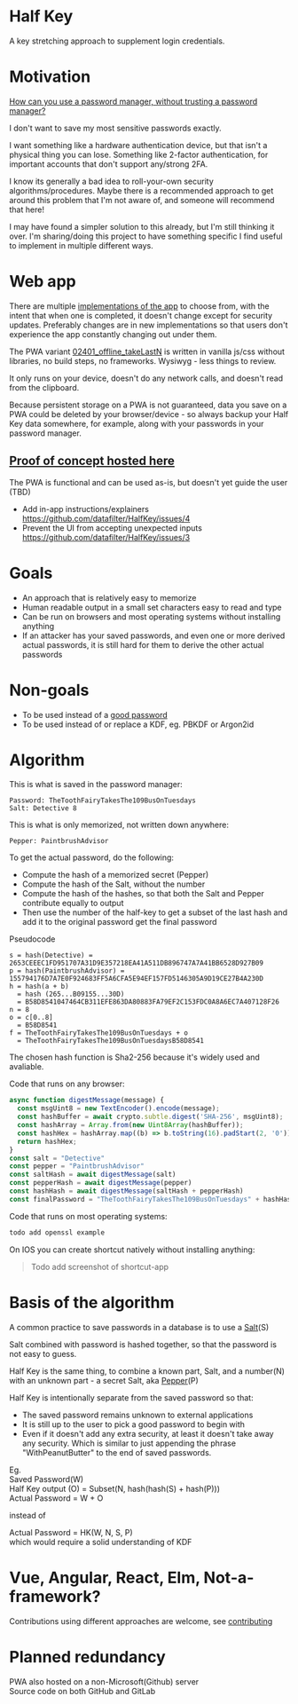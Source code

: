 # Half Key

A key stretching approach to supplement login credentials.

# Motivation

[How can you use a password manager, without trusting a password manager?](motivation.md)

I don't want to save my most sensitive passwords exactly.

I want something like a hardware authentication device, but that isn't a physical thing you can lose. Something like 2-factor authentication, for important accounts that don't support any/strong 2FA.

I know its generally a bad idea to roll-your-own security algorithms/procedures. Maybe there is a recommended approach to get around this problem that I'm not aware of, and someone will recommend that here!

I may have found a simpler solution to this already, but I'm still thinking it over. I'm sharing/doing this project to have something specific I find useful to implement in multiple different ways.

# Web app

There are multiple [implementations of the app](/pwa/variants/) to choose from, with the intent that when one is completed, it doesn't change except for security updates. Preferably changes are in new implementations so that users don't experience the app constantly changing out under them.

The PWA variant [02401_offline_takeLastN](/pwa/variants/02401_offline_takeLastN/) is written in vanilla js/css without libraries, no build steps, no frameworks. Wysiwyg - less things to review.

It only runs on your device, doesn't do any network calls, and doesn't read from the clipboard.

Because persistent storage on a PWA is not guaranteed, data you save on a PWA could be deleted by your browser/device - so always backup your Half Key data somewhere, for example, along with your passwords in your password manager.

## [Proof of concept hosted here](https://halfkey.datafilter.app/variants/02401_offline_takeLastN/)

The PWA is functional and can be used as-is, but doesn't yet guide the user (TBD)
* Add in-app instructions/explainers
https://github.com/datafilter/HalfKey/issues/4
* Prevent the UI from accepting unexpected inputs
https://github.com/datafilter/HalfKey/issues/3

# Goals

* An approach that is relatively easy to memorize
* Human readable output in a small set characters easy to read and type
* Can be run on browsers and most operating systems without installing anything
* If an attacker has your saved passwords, and even one or more derived actual passwords, it is still hard for them to derive the other actual passwords

# Non-goals

* To be used instead of a [good password](https://diceware.dmuth.org/?debug=7)
* To be used instead of or replace a KDF, eg. PBKDF or Argon2id

# Algorithm

This is what is saved in the password manager:
```
Password: TheToothFairyTakesThe109BusOnTuesdays
Salt: Detective 8
```
This is what is only memorized, not written down anywhere:
```
Pepper: PaintbrushAdvisor
```

To get the actual password, do the following:

* Compute the hash of a memorized secret (Pepper)
* Compute the hash of the Salt, without the number
* Compute the hash of the hashes, so that both the Salt and Pepper contribute equally to output
* Then use the number of the half-key to get a subset of the last hash and add it to the original password get the final password

Pseudocode
```
s = hash(Detective) = 2653CEEEC1FD951707A31D9E357218EA41A511DB896747A7A41BB6528D927B09
p = hash(PaintbrushAdvisor) = 155794176D7A7E0F924683FF5A6CFA5E94EF157FD5146305A9D19CE27B4A230D
h = hash(a + b)
  = hash (265...B09155...30D)
  = B58D8541047464CB311EFE863DA80883FA79EF2C153FDC0A8A6EC7A407128F26
n = 8
o = c[0..8]
  = B58D8541
f = TheToothFairyTakesThe109BusOnTuesdays + o
  = TheToothFairyTakesThe109BusOnTuesdaysB58D8541
```

The chosen hash function is Sha2-256 because it's widely used and avaliable.

Code that runs on any browser:

```javascript
async function digestMessage(message) {
  const msgUint8 = new TextEncoder().encode(message);                             // encode as (utf-8) Uint8Array
  const hashBuffer = await crypto.subtle.digest('SHA-256', msgUint8);             // hash the message
  const hashArray = Array.from(new Uint8Array(hashBuffer));                       // convert buffer to byte array
  const hashHex = hashArray.map((b) => b.toString(16).padStart(2, '0')).join(''); // convert bytes to hex string
  return hashHex;
}
const salt = "Detective"
const pepper = "PaintbrushAdvisor"
const saltHash = await digestMessage(salt)
const pepperHash = await digestMessage(pepper)
const hashHash = await digestMessage(saltHash + pepperHash)
const finalPassword = "TheToothFairyTakesThe109BusOnTuesdays" + hashHash.substring(0,8)
```

Code that runs on most operating systems:
```sh
todo add openssl example
```

On IOS you can create shortcut natively without installing anything:

> Todo add screenshot of shortcut-app

# Basis of the algorithm

A common practice to save passwords in a database is to use a [Salt](https://en.wikipedia.org/wiki/Salt_(cryptography))(S)

Salt combined with password is hashed together, so that the password is not easy to guess.

Half Key is the same thing, to combine a known part, Salt, and a number(N) with an unknown part - a secret Salt, aka [Pepper](https://en.wikipedia.org/wiki/Pepper_(cryptography))(P)

Half Key is intentionally separate from the saved password so that:
* The saved password remains unknown to external applications
* It is still up to the user to pick a good password to begin with
* Even if it doesn't add any extra security, at least it doesn't take away any security. Which is similar to just appending the phrase "WithPeanutButter" to the end of saved passwords.

Eg.  
Saved Password(W)  
Half Key output (O) = Subset(N, hash(hash(S) + hash(P)))  
Actual Password = W + O

instead of

Actual Password = HK(W, N, S, P)  
which would require a solid understanding of KDF

# Vue, Angular, React, Elm, Not-a-framework?

Contributions using different approaches are welcome, see [contributing](contributing.md)

# Planned redundancy
PWA also hosted on a non-Microsoft(Github) server   
Source code on both GitHub and GitLab

